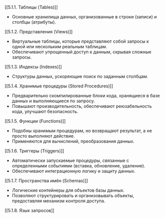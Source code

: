 




[[5.1.1. Таблицы (Tables)]]
- Основные хранилища данных, организованные в строки (записи) и столбцы (атрибуты).

[[5.1.2. Представления (Views)]]
- Виртуальные таблицы, которые представляют собой запросы к одной или нескольким реальным таблицам.
- Обеспечивают упрощенный доступ к данным, скрывая сложные запросы.

[[5.1.3. Индексы (Indexes)]]

- Структуры данных, ускоряющие поиск по заданным столбцам.


[[5.1.4. Хранимые процедуры (Stored Procedures)]]
- Предварительно скомпилированные блоки кода, хранящиеся в базе данных и выполняющиеся по запросу.
- Повышают производительность, обеспечивают реюзабельность кода, улучшают безопасность.


[[5.1.5. Функции (Functions)]]

- Подобны хранимым процедурам, но возвращают результат, а не просто выполняют действие.
- Применяются для вычислений, преобразования данных.

[[5.1.6. Триггеры (Triggers)]]
- Автоматически запускаемые процедуры, связанные с определенными событиями (вставка, обновление, удаление).
- Обеспечивают интеграционную логику и защиту данных.




[[5.1.7. Пространства имён (Schemas)]]

- Логические контейнеры для объектов базы данных.
- Позволяют структурировать и организовывать объекты, предоставляя механизм контроля доступа.

[[5.1.8. Язык запросов]]